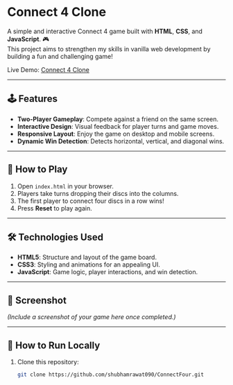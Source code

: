 # Connect 4 Clone

A simple and interactive Connect 4 game built with **HTML**, **CSS**, and **JavaScript**. 🎮  
This project aims to strengthen my skills in vanilla web development by building a fun and challenging game!

Live Demo: [Connect 4 Clone](https://shubhamrawat090.github.io/ConnectFour/)

---

## 🕹️ Features

- **Two-Player Gameplay**: Compete against a friend on the same screen.
- **Interactive Design**: Visual feedback for player turns and game moves.
- **Responsive Layout**: Enjoy the game on desktop and mobile screens.
- **Dynamic Win Detection**: Detects horizontal, vertical, and diagonal wins.

---

## 🚀 How to Play

1. Open `index.html` in your browser.
2. Players take turns dropping their discs into the columns.
3. The first player to connect four discs in a row wins!
4. Press **Reset** to play again.

---

## 🛠️ Technologies Used

- **HTML5**: Structure and layout of the game board.
- **CSS3**: Styling and animations for an appealing UI.
- **JavaScript**: Game logic, player interactions, and win detection.

---

## 📸 Screenshot

_(Include a screenshot of your game here once completed.)_

---

## 🔧 How to Run Locally

1. Clone this repository:
   ```bash
   git clone https://github.com/shubhamrawat090/ConnectFour.git
   ```
